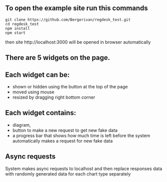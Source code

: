 ## To open the example site run this commands
```
git clone https://github.com/Bergerivan/regdesk_test.git
cd regdesk_test
npm install
npm start
```
then site http://localhost:3000 will be opened in browser automatically

## There are 5 widgets on the page.

## Each widget can be:
- shown or hidden using the button at the top of the page
- moved using mouse
- resized by dragging right bottom corner

## Each widget contains:
- diagram,
- button to make a new request to get new fake data
- a progress bar that shows how much time is left before the system automatically makes a request for new fake data

## Async requests
System makes async requests to localhost and then replace responses data with randomly generated data for each chart type separately